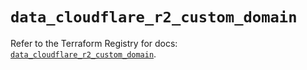 # `data_cloudflare_r2_custom_domain`

Refer to the Terraform Registry for docs: [`data_cloudflare_r2_custom_domain`](https://registry.terraform.io/providers/cloudflare/cloudflare/5.8.4/docs/data-sources/r2_custom_domain).
